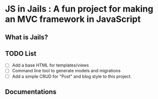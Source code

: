 # JS in Jails : A fun project for making an MVC framework in JavaScript

## What is Jails?

## TODO List

- [ ] Add a base HTML for templates/views
- [ ] Command line tool to generate models and migrations
- [ ] Add a simple CRUD for "Post" and blog style to this project.

## Documentations